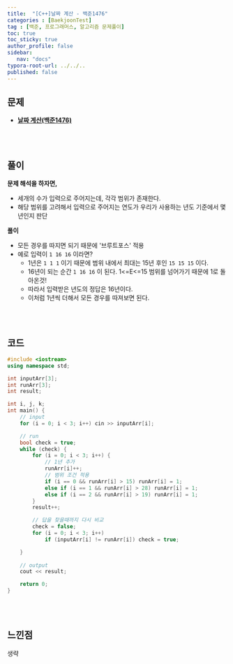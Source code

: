 ```yaml
---
title:  "[C++]날짜 계산 - 백준1476"
categories : [BaekjoonTest]
tag : [백준, 프로그래머스, 알고리즘 문제풀이]
toc: true
toc_sticky: true
author_profile: false
sidebar:
   nav: "docs"
typora-root-url: ../../..
published: false
---
```




## 문제

* **[날짜 계산(백준1476)](https://www.acmicpc.net/problem/1476)**

<br><br>

## 풀이

**문제 해석을 하자면,**

* 세개의 수가 입력으로 주어지는데, 각각 범위가 존재한다.
* 해당 범위를 고려해서 입력으로 주어지는 연도가 우리가 사용하는 년도 기준에서 몇 년인지 판단



**풀이**

- 모든 경우를 따지면 되기 때문에 '브루트포스' 적용
- 예로 입력이 `1 16 16` 이라면?
  - 1년은 `1 1 1` 이기 때문에 범위 내에서 최대는 15년 후인 `15 15 15` 이다.
  - 16년이 되는 순간 `1 16 16` 이 된다. 1<=E<=15 범위를 넘어가기 때문에 1로 돌아온것!
  - 따라서 입력받은 년도의 정답은 16년이다.
  - 이처럼 1년씩 더해서 모든 경우를 따져보면 된다.



<br><br>

## 코드

```c++
#include <iostream>
using namespace std;

int inputArr[3];
int runArr[3];
int result;

int i, j, k;
int main() {
	// input
	for (i = 0; i < 3; i++) cin >> inputArr[i];

	// run
	bool check = true;
	while (check) {
		for (i = 0; i < 3; i++) {
			// 1년 추가
			runArr[i]++;
			// 범위 조건 적용
			if (i == 0 && runArr[i] > 15) runArr[i] = 1;
			else if (i == 1 && runArr[i] > 28) runArr[i] = 1;
			else if (i == 2 && runArr[i] > 19) runArr[i] = 1;
		}
		result++;

		// 답을 찾을때까지 다시 비교
		check = false;
		for (i = 0; i < 3; i++) 
			if (inputArr[i] != runArr[i]) check = true; 

	}
	
	// output
	cout << result;

	return 0;
}
```

<br><br>

## 느낀점

생략
